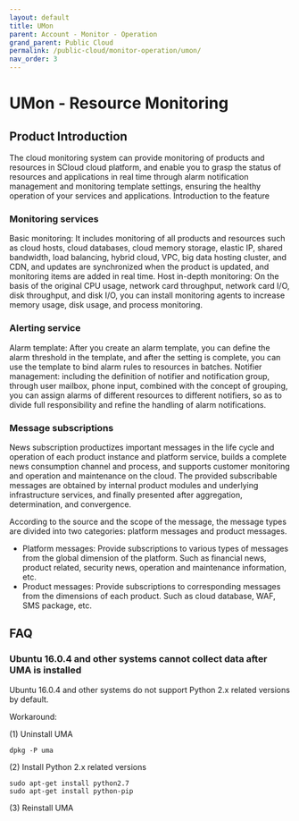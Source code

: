 ```yaml
---
layout: default
title: UMon
parent: Account - Monitor - Operation
grand_parent: Public Cloud
permalink: /public-cloud/monitor-operation/umon/
nav_order: 3
---
```

# UMon - Resource Monitoring
## Product Introduction
The cloud monitoring system can provide monitoring of products and resources in SCloud cloud platform, and enable you to grasp the status of resources and applications in real time through alarm notification management and monitoring template settings, ensuring the healthy operation of your services and applications.
Introduction to the feature
### Monitoring services
Basic monitoring: It includes monitoring of all products and resources such as cloud hosts, cloud databases, cloud memory storage, elastic IP, shared bandwidth, load balancing, hybrid cloud, VPC, big data hosting cluster, and CDN, and updates are synchronized when the product is updated, and monitoring items are added in real time.
Host in-depth monitoring: On the basis of the original CPU usage, network card throughput, network card I/O, disk throughput, and disk I/O, you can install monitoring agents to increase memory usage, disk usage, and process monitoring.
### Alerting service
Alarm template: After you create an alarm template, you can define the alarm threshold in the template, and after the setting is complete, you can use the template to bind alarm rules to resources in batches.
Notifier management: including the definition of notifier and notification group, through user mailbox, phone input, combined with the concept of grouping, you can assign alarms of different resources to different notifiers, so as to divide full responsibility and refine the handling of alarm notifications.
### Message subscriptions
News subscription productizes important messages in the life cycle and operation of each product instance and platform service, builds a complete news consumption channel and process, and supports customer monitoring and operation and maintenance on the cloud. The provided subscribable messages are obtained by internal product modules and underlying infrastructure services, and finally presented after aggregation, determination, and convergence.

According to the source and the scope of the message, the message types are divided into two categories: platform messages and product messages.
- Platform messages: Provide subscriptions to various types of messages from the global dimension of the platform. Such as financial news, product related, security news, operation and maintenance information, etc.
- Product messages: Provide subscriptions to corresponding messages from the dimensions of each product. Such as cloud database, WAF, SMS package, etc.

## FAQ
### Ubuntu 16.0.4 and other systems cannot collect data after UMA is installed
Ubuntu 16.0.4 and other systems do not support Python 2.x related versions by default.

Workaround:

(1) Uninstall UMA
```
dpkg -P uma
```
(2) Install Python 2.x related versions
```
sudo apt-get install python2.7
sudo apt-get install python-pip
```
(3) Reinstall UMA
